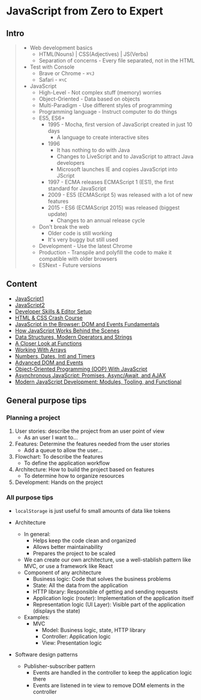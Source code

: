 # JavaScript from Zero to Expert

## Intro

> -   Web development basics
>     -   HTML(Nouns) | CSS(Adjectives) | JS(Verbs)
>     -   Separation of concerns - Every file separated, not in the HTML
> -   Test with Console
>     -   Brave or Chrome - `⌘⌥J`
>     -   Safari - `⌘⌥C`
> -   JavaScript
>     -   High-Level - Not complex stuff (memory) worries
>     -   Object-Oriented - Data based on objects
>     -   Multi-Paradigm - Use different styles of programming
>     -   Programming language - Instruct computer to do things
>     -   ES5, ES6+
>         -   1995 - Mocha, first version of JavaScript created in just 10 days
>             -   A language to create interactive sites
>         -   1996
>             -   It has nothing to do with Java
>             -   Changes to LiveScript and to JavaScript to attract Java developers
>             -   Microsoft launches IE and copies JavaScript into JScript
>         -   1997 - ECMA releases ECMAScript 1 (ES1), the first standard for JavaScript
>         -   2009 - ES5 (ECMAScript 5) was released with a lot of new features
>         -   2015 - ES6 (ECMAScript 2015) was released (biggest update)
>             -   Changes to an annual release cycle
>     -   Don't break the web
>         -   Older code is still working
>         -   It's very buggy but still used
>     -   Development - Use the latest Chrome
>     -   Production - Transpile and polyfill the code to make it compatible with older browsers
>     -   ESNext - Future versions

## Content

-   [JavaScript1](./001-javascript-001.md)
-   [JavaScript2](./001-javascript-002.md)
-   [Developer Skills & Editor Setup](./001-javascript-003.md)
-   [HTML & CSS Crash Course](./001-javascript-004.md)
-   [JavaScript in the Browser: DOM and Events Fundamentals](./001-javascript-005.md)
-   [How JavaScript Works Behind the Scenes](./001-javascript-006.md)
-   [Data Structures, Modern Operators and Strings](./001-javascript-007.md)
-   [A Closer Look at Functions](./001-javascript-008.md)
-   [Working With Arrays](./001-javascript-009.md)
-   [Numbers, Dates, Intl and Timers](./001-javascript-010.md)
-   [Advanced DOM and Events](./001-javascript-011.md)
-   [Object-Oriented Programming (OOP) With JavaScript](./001-javascript-012.md)
-   [Asynchronous JavaScript: Promises, Async/Await, and AJAX](./001-javascript-013.md)
-   [Modern JavaScript Development: Modules, Tooling, and Functional](./001-javascript-014.md)

## General purpose tips

### Planning a project

1. User stories: describe the project from an user point of view
    - As an user I want to...
2. Features: Determine the features needed from the user stories
    - Add a queue to allow the user...
3. Flowchart: To describe the features
    - To define the application workflow
4. Architecture: How to build the project based on features
    - To determine how to organize resources
5. Development: Hands on the project

### All purpose tips

-   `localStorage` is just useful fo small amounts of data like tokens
-   Architecture
    -   In general:
        -   Helps keep the code clean and organized
        -   Allows better maintainability
        -   Prepares the project to be scaled
    -   We can create our own architecture, use a well-stablish pattern like MVC, or use a framework like React
    -   Component of any architecture
        -   Business logic: Code that solves the business problems
        -   State: All the data from the application
        -   HTTP library: Responsible of getting and sending requests
        -   Application logic (router): Implementation of the application itself
        -   Representation logic (UI Layer): Visible part of the application (displays the state)
    -   Examples:
        -   MVC
            -   Model: Business logic, state, HTTP library
            -   Controller: Application logic
            -   View: Presentation logic
-   Software design patterns

    -   Publisher-subscriber pattern
        -   Events are handled in the controller to keep the application logic there
        -   Events are listened in te view to remove DOM elements in the controller
